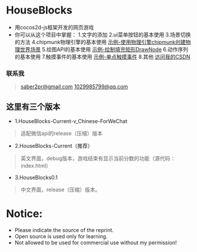 # HouseBlocks
* 用cocos2d-js框架开发的网页游戏
* 你可以从这个项目中掌握：
  1.文字的添加
  2.ui菜单按钮的基本使用
  3.场景切换的方法
  4.chipmunk物理引擎的基本使用 [示例-使用物理引擎chipmunk创建物理世界场景](https://blog.csdn.net/u011607490/article/details/81347359)
  5.绘图API的基本使用 [示例-绘制填充矩形DrawNode](https://blog.csdn.net/u011607490/article/details/81368195)
  6.动作序列的基本使用
  7.触摸事件的基本使用 [示例-单点触摸事件](https://blog.csdn.net/u011607490/article/details/81388344)
  8.其他 [访问我的CSDN](https://blog.csdn.net/u011607490/article/list/1)
	
### 联系我
> saber2pr@gmail.com
> 1029985799@qq.com
## 这里有三个版本
* 1.HouseBlocks-Current-v_Chinese-ForWeChat
> 适配微信api的release（压缩）版本
* 2.HouseBlocks-Current（推荐）
> 英文界面，debug版本，游戏结束有显示当前分数的功能（源代码：index.html）
* 3.HouseBlocks0.1
> 中文界面，release（压缩）版本。
# Notice:
* Please indicate the source of the reprint.
* Open source is used only for learning.
* Not allowed to be used for commercial use without my permission!
